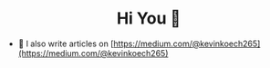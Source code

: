 <h1 align="center">Hi You 👋</h1>




- 📝 I also write articles on [https://medium.com/@kevinkoech265](https://medium.com/@kevinkoech265)


